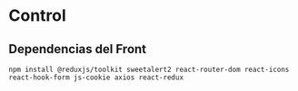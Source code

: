 # Control

## Dependencias del Front

```
npm install @reduxjs/toolkit sweetalert2 react-router-dom react-icons react-hook-form js-cookie axios react-redux
```
